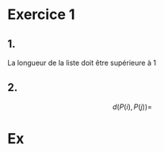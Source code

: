 # Exercice 1 
## 1.
La longueur de la liste doit être supérieure à $1$

## 2.
$$d(P(i), P(j)) = $$

# Ex